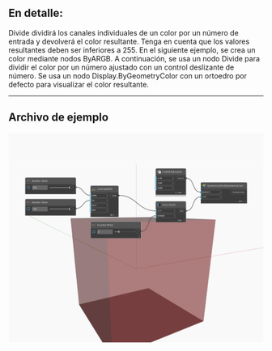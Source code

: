 ## En detalle:
Divide dividirá los canales individuales de un color por un número de entrada y devolverá el color resultante. Tenga en cuenta que los valores resultantes deben ser inferiores a 255. En el siguiente ejemplo, se crea un color mediante nodos ByARGB. A continuación, se usa un nodo Divide para dividir el color por un número ajustado con un control deslizante de número. Se usa un nodo Display.ByGeometryColor con un ortoedro por defecto para visualizar el color resultante.
___
## Archivo de ejemplo

![Divide](./DSCore.Color.Divide_img.jpg)

